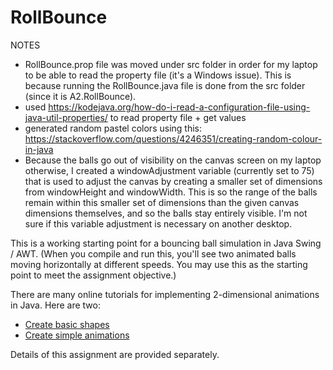 # RollBounce

NOTES
- RollBounce.prop file was moved under src folder in order for my laptop to be able to read the property file (it's a Windows issue). This is because running the RollBounce.java file is done from the src folder (since it is A2.RollBounce). 
- used https://kodejava.org/how-do-i-read-a-configuration-file-using-java-util-properties/ to read property file + get values
- generated random pastel colors using this: https://stackoverflow.com/questions/4246351/creating-random-colour-in-java
- Because the balls go out of visibility on the canvas screen on my laptop otherwise, I created a windowAdjustment variable (currently set to 75) that is used to adjust the canvas by creating a smaller set of dimensions from windowHeight and windowWidth. This is so the range of the balls remain within this smaller set of dimensions than the given canvas dimensions themselves, and so the balls stay entirely visible. I'm not sure if this variable adjustment is necessary on another desktop. 


This is a working starting point for a bouncing ball simulation in Java Swing / AWT. (When you compile and run this, you'll see two animated balls moving horizontally at different speeds. You may use this as the starting point to meet the assignment objective.)

There are many online tutorials for implementing 2-dimensional animations in Java. Here are two:
* [Create basic shapes](https://www.youtube.com/watch?v=4YhrmAGpVtI)
* [Create simple animations](https://www.youtube.com/watch?v=I3usNR8JrEE)

Details of this assignment are provided separately.

